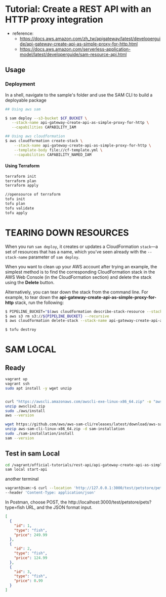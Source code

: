 # Tutorial: Create a REST API with an HTTP proxy integration
* reference:
  * https://docs.aws.amazon.com/zh_tw/apigateway/latest/developerguide/api-gateway-create-api-as-simple-proxy-for-http.html
  * https://docs.aws.amazon.com/serverless-application-model/latest/developerguide/sam-resource-api.html

## Usage
### Deployment
In a shell, navigate to the sample's folder and use the SAM CLI to build a deployable package
```bash
## Using aws sam

$ sam deploy --s3-bucket $CF_BUCKET \
   --stack-name api-gateway-create-api-as-simple-proxy-for-http \
   --capabilities CAPABILITY_IAM

## Using aws cloudformation
$ aws cloudformation create-stack \
    --stack-name api-gateway-create-api-as-simple-proxy-for-http \
    --template-body file://cf-template.yml \
    --capabilities CAPABILITY_NAMED_IAM
```
#### Using Terraform
```bash
terraform init
terraform plan 
terraform apply 

//opensource of terraform
tofu init
tofu plan 
tofu validate 
tofu apply 
```

# TEARING DOWN RESOURCES
When you run `sam deploy`, it creates or updates a CloudFormation `stack`—a set of resources that has a name, which you’ve seen already with the `--stack-name` parameter of `sam deploy`.

When you want to clean up your AWS account after trying an example, the simplest method is to find the corresponding CloudFormation stack in the AWS Web Console (in the CloudFormation section) and delete the stack using the **Delete** button.

Alternatively, you can tear down the stack from the command line. For example, to tear down the **api-gateway-create-api-as-simple-proxy-for-http** stack, run the following:
```bash
$ PIPELINE_BUCKET="$(aws cloudformation describe-stack-resource --stack-name api-gateway-create-api-as-simple-proxy-for-http --logical-resource-id PipelineStartBucket --query 'StackResourceDetail.PhysicalResourceId' --output text)" 
$ aws s3 rm s3://${PIPELINE_BUCKET} --recursive
$ aws cloudformation delete-stack --stack-name api-gateway-create-api-as-simple-proxy-for-http

$ tofu destroy
```

# SAM LOCAL
## Ready
```bash
vagrant up
vagrant ssh
sudo apt install -y wget unzip


curl "https://awscli.amazonaws.com/awscli-exe-linux-x86_64.zip" -o "awscliv2.zip"
unzip awscliv2.zip
sudo ./aws/install
aws --version

wget https://github.com/aws/aws-sam-cli/releases/latest/download/aws-sam-cli-linux-x86_64.zip
unzip aws-sam-cli-linux-x86_64.zip -d sam-installation
sudo ./sam-installation/install
sam --version
```
## Test in sam Local
```bash
cd /vagrant/official-tutorials/rest-api/api-gateway-create-api-as-simple-proxy-for-http/
sam local start-api
```
another terminal
```bash
vagrant@sam:~$ curl --location 'http://127.0.0.1:3000/test/petstore/pets?type=fish' \
--header 'Content-Type: application/json'  
```

In Postman, choose POST, the http://localhost:3000/test/petstore/pets?type=fish URL, and the JSON format input.
```json
[
  {
    "id": 1,
    "type": "fish",
    "price": 249.99
  },
  {
    "id": 2,
    "type": "fish",
    "price": 124.99
  },
  {
    "id": 3,
    "type": "fish",
    "price": 0.99
  }
]
```
